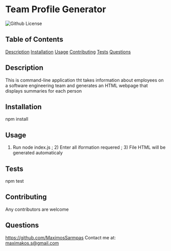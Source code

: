 # Team Profile Generator
  ![Github License](https://img.shields.io/badge/license-MIT-green)
  
  
  ## Table of Contents
  
  [Description](#description)
  [Installation](#installation)
  [Usage](#usage)
  [Contributing](#contributing)
  [Tests](#tests)
  [Questions](#questions)
  
  ## Description
  This is command-line application tht takes information about employees on a software engineering team and generates an HTML webpage that displays summaries for each person
  
  ## Installation
  npm install
  
  ## Usage
  1) Run node index.js ; 2) Enter all iformation requered ; 3) File HTML will be generated automaticaly
  
  ## Tests
  npm test
  
  ## Contributing
  Any contributors are welcome
  
  
  
  ## Questions
  https://github.com/MaximosSarmpas 
  Contact me at: maximakos.s@gmail.com